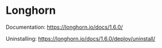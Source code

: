 # Longhorn

Documentation: <https://longhorn.io/docs/1.6.0/>

Uninstalling: <https://longhorn.io/docs/1.6.0/deploy/uninstall/>
